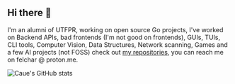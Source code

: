 ## Hi there 👋

I'm an alumni of UTFPR, working on open source Go projects, I've worked on Backend APIs, bad frontends (I'm not good on frontends), GUIs, TUIs, CLI tools, Computer Vision, Data Structures, Network scanning, Games and a few AI projects (not FOSS) check out [my repositories](https://github.com/f01c33?tab=repositories), you can reach me on felchar @ proton.me.

![Caue's GitHub stats](https://github-readme-stats.vercel.app/api?username=f01c33&show_icons=true&bg_color=00000000)
<!--
**f01c33/f01c33** is a ✨ _special_ ✨ repository because its `README.md` (this file) appears on your GitHub profile.

Here are some ideas to get you started:

- 🔭 I’m currently working on ...
- 🌱 I’m currently learning ...
- 👯 I’m looking to collaborate on ...
- 🤔 I’m looking for help with ...
- 💬 Ask me about ...
- 📫 How to reach me: ...
- 😄 Pronouns: ...
- ⚡ Fun fact: ...
-->
